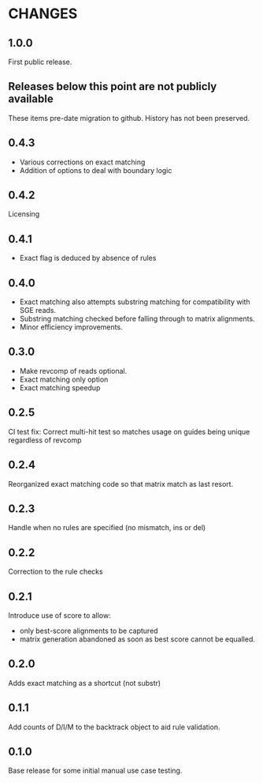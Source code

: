 # CHANGES

## 1.0.0

First public release.

## Releases below this point are not publicly available

These items pre-date migration to github.  History has not been preserved.

## 0.4.3

- Various corrections on exact matching
- Addition of options to deal with boundary logic

## 0.4.2

Licensing

## 0.4.1

- Exact flag is deduced by absence of rules

## 0.4.0

- Exact matching also attempts substring matching for compatibility with SGE reads.
- Substring matching checked before falling through to matrix alignments.
- Minor efficiency improvements.

## 0.3.0

- Make revcomp of reads optional.
- Exact matching only option
- Exact matching speedup

## 0.2.5

CI test fix: Correct multi-hit test so matches usage on guides being unique regardless of revcomp

## 0.2.4

Reorganized exact matching code so that matrix match as last resort.

## 0.2.3

Handle when no rules are specified (no mismatch, ins or del)

## 0.2.2

Correction to the rule checks

## 0.2.1

Introduce use of score to allow:

- only best-score alignments to be captured
- matrix generation abandoned as soon as best score cannot be equalled.

## 0.2.0

Adds exact matching as a shortcut (not substr)

## 0.1.1

Add counts of D/I/M to the backtrack object to aid rule validation.

## 0.1.0

Base release for some initial manual use case testing.

